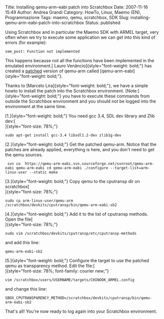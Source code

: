 Title: Installing qemu-arm-eabi patch into Scratchbox
Date: 2007-11-16 15:49
Author: Andrea Grandi
Category: HowTo, Linux, Maemo (EN), Programmazione
Tags: maemo, qemu, scratchbox, SDK
Slug: installing-qemu-arm-eabi-patch-into-scratchbox
Status: published

Using Scratchbox and in particular the Maemo SDK with ARMEL target, very
often when we try to execute some application we can get into this kind
of errors (for example):

`sem_post: Function not implemented`

This happens because not all the functions have been implemented in the
emulated environment.[ Lauro Venâncio]{style="font-weight: bold;"} has
created a [patched](http://sourceforge.net/projects/qemu-arm-eabi/)
version of qemu-arm called [qemu-arm-eabi]{style="font-weight: bold;"}.

Thanks to [Marcelo Lira]{style="font-weight: bold;"}, we have a simple
howto to install the patch into the Scratchbox environment.
[Note:]{style="font-weight: bold;"} you have to execute these commands
from outside the Scratchbox environment and you should not be logged
into the environment at the same time.

[1.]{style="font-weight: bold;"} You need gcc 3.4, SDL dev library and
Zlib dev:[  
]{style="font-size: 78%;"}

`sudo apt-get install gcc-3.4 libsdl1.2-dev zlib1g-dev`

[2.]{style="font-weight: bold;"} Get the patched qemu-arm. Notice that
the patches are already applied, everything is here, and you don't need
to get the qemu sources.

` svn co  https://qemu-arm-eabi.svn.sourceforge.net/svnroot/qemu-arm-eabi qemu-arm-eabi cd qemu-arm-eabi ./configure --target-list=arm-linux-user --static make`

[3.]{style="font-weight: bold;"} Copy qemu to the cputransp dir on
scratchbox[  
]{style="font-size: 78%;"}

`sudo cp arm-linux-user/qemu-arm /scratchbox/devkits/cputransp/bin/qemu-arm-eabi-sb2`

[4.]{style="font-weight: bold;"} Add it to the list of cputransp
methods. Open the file[  
]{style="font-size: 78%;"}

`sudo vim /scratchbox/devkits/cputransp/etc/cputransp-methods`

and add this line:

`qemu-arm-eabi-sb2`

[5.]{style="font-weight: bold;"} Configure the target to use the patched
qemu as transparency method. Edit the file:[  
]{style="font-size: 78%; font-family: courier new;"}

`vim /scratchbox/users/USERNAME/targets/CHINOOK_ARMEL.config`

and change this line:

`SBOX_CPUTRANSPARENCY_METHOD=/scratchbox/devkits/cputransp/bin/qemu-arm-eabi-sb2`

That's all! You're now ready to log again into your Scratchbox
environment.
